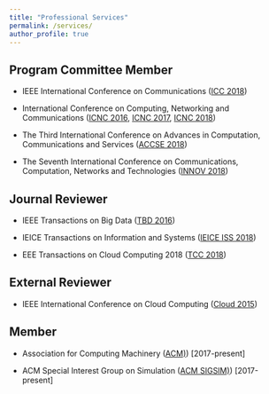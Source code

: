 ```yaml
---
title: "Professional Services"
permalink: /services/
author_profile: true
---
```


## Program Committee Member 

* IEEE International Conference on Communications ([ICC 2018](http://icc2018.ieee-icc.org/))

* International Conference on Computing, Networking and Communications ([ICNC 2016](http://www.conf-icnc.org/2016/), [ICNC 2017](http://www.conf-icnc.org/2017/), [ICNC 2018](http://www.conf-icnc.org/2018/))

* The Third International Conference on Advances in Computation, Communications and Services ([ACCSE 2018](https://www.iaria.org/conferences2018/ACCSE18.html))

* The Seventh International Conference on Communications, Computation, Networks and Technologies ([INNOV 2018](https://www.iaria.org/conferences2018/INNOV18.html))


## Journal Reviewer

* IEEE Transactions on Big Data ([TBD 2016](https://www.computer.org/web/tbd))

* IEICE Transactions on Information and Systems ([IEICE ISS 2018](https://www.ieice.org/eng/shiori/mokuji_iss.html))

* EEE Transactions on Cloud Computing 2018 ([TCC 2018](https://www.computer.org/web/tcc))

## External Reviewer

* IEEE International Conference on Cloud Computing ([Cloud 2015](https://ieeexplore.ieee.org/xpl/mostRecentIssue.jsp?punumber=7194474))

## Member

* Association for Computing Machinery ([ACM)](https://www.acm.org/)) [2017-present]

* ACM Special Interest Group on Simulation ([ACM SIGSIM)](https://www.acm.org/special-interest-groups/sigs/sigsim)) [2017-present]